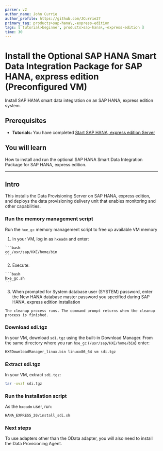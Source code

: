 ```yaml
---
parser: v2
author_name: John Currie
author_profile: https://github.com/JCurrie27
primary_tag: products>sap-hana\,-express-edition
tags: [ tutorial>beginner, products>sap-hana\,-express-edition ]
time: 30
---
```


# Install the Optional SAP HANA Smart Data Integration Package for SAP HANA, express edition (Preconfigured VM)
<!-- description --> Install SAP HANA smart data integration on an SAP HANA, express edition system.

<!-- loio7621f586085b4a93898290e1571e560a -->

## Prerequisites
 - **Tutorials:**  You have completed [Start SAP HANA, express edition Server](http://developers.sap.com/tutorials/hxe-ua-getting-started-vm.html)  

## You will learn
How to install and run the optional SAP HANA Smart Data Integration Package for SAP HANA, express edition.

---

## Intro
This installs the Data Provisioning Server on SAP HANA, express edition, and deploys the data provisioning delivery unit that enables monitoring and other capabilities.

### Run the memory management script


Run the `hxe_gc` memory management script to free up available VM memory

1.   In your VM, log in as `hxeadm` and enter:

    ```bash
    cd /usr/sap/HXE/home/bin
    ```

2.   Execute:

    ```bash
    hxe_gc.sh
    ```

3.   When prompted for System database user (SYSTEM) password, enter the New HANA database master password you specified during SAP HANA, express edition installation

    The cleanup process runs. The command prompt returns when the cleanup process is finished.


### Download sdi.tgz


In your VM, download `sdi.tgz` using the built-in Download Manager. From the same directory where you ran `hxe_gc` (`/usr/sap/HXE/home/bin`) enter:

```bash
HXEDownloadManager_linux.bin linuxx86_64 vm sdi.tgz
```


### Extract sdi.tgz


In your VM, extract `sdi.tgz`:

```bash
tar -xvzf sdi.tgz
```


### Run the installation script


As the `hxeadm` user, run:

```bash
HANA_EXPRESS_20/install_sdi.sh
```


### Next steps


To use adapters other than the OData adapter, you will also need to install the Data Provisioning Agent.

